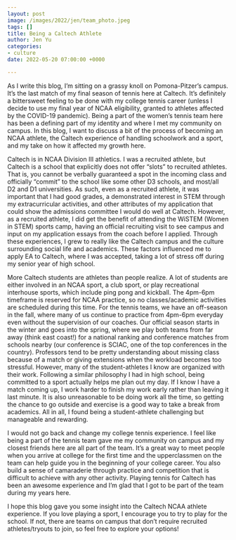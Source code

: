```yaml
---
layout: post
image: /images/2022/jen/team_photo.jpeg
tags: []
title: Being a Caltech Athlete
author: Jen Yu
categories:
- culture
date: 2022-05-20 07:00:00 +0000

---
```

As I write this blog, I’m sitting on a grassy knoll on Pomona-Pitzer’s campus. It’s the last match of my final season of tennis here at Caltech. It’s definitely a bittersweet feeling to be done with my college tennis career (unless I decide to use my final year of NCAA eligibility, granted to athletes affected by the COVID-19 pandemic). Being a part of the women’s tennis team here has been a defining part of my identity and where I met my community on campus. In this blog, I want to discuss a bit of the process of becoming an NCAA athlete, the Caltech experience of handling schoolwork and a sport, and my take on how it affected my growth here.

Caltech is in NCAA Division III athletics. I was a recruited athlete, but Caltech is a school that explicitly does not offer “slots” to recruited athletes. That is, you cannot be verbally guaranteed a spot in the incoming class and officially “commit” to the school like some other D3 schools, and most/all D2 and D1 universities. As such, even as a recruited athlete, it was important that I had good grades, a demonstrated interest in STEM through my extracurricular activities, and other attributes of my application that could show the admissions committee I would do well at Caltech. However, as a recruited athlete, I did get the benefit of attending the WiSTEM (Women in STEM) sports camp, having an official recruiting visit to see campus and input on my application essays from the coach before I applied. Through these experiences, I grew to really like the Caltech campus and the culture surrounding social life and academics. These factors influenced me to apply EA to Caltech, where I was accepted, taking a lot of stress off during my senior year of high school.

More Caltech students are athletes than people realize. A lot of students are either involved in an NCAA sport, a club sport, or play recreational interhouse sports, which include ping pong and kickball. The 4pm-6pm timeframe is reserved for NCAA practice, so no classes/academic activities are scheduled during this time. For the tennis teams, we have an off-season in the fall, where many of us continue to practice from 4pm-6pm everyday even without the supervision of our coaches. Our official season starts in the winter and goes into the spring, where we play both teams from far away (think east coast!) for a national ranking and conference matches from schools nearby (our conference is SCIAC, one of the top conferences in the country). Professors tend to be pretty understanding about missing class because of a match or giving extensions when the workload becomes too stressful. However, many of the student-athletes I know are organized with their work. Following a similar philosophy I had in high school, being committed to a sport actually helps me plan out my day. If I know I have a match coming up, I work harder to finish my work early rather than leaving it last minute. It is also unreasonable to be doing work all the time, so getting the chance to go outside and exercise is a good way to take a break from academics. All in all, I found being a student-athlete challenging but manageable and rewarding.

I would not go back and change my college tennis experience. I feel like being a part of the tennis team gave me my community on campus and my closest friends here are all part of the team. It’s a great way to meet people when you arrive at college for the first time and the upperclassmen on the team can help guide you in the beginning of your college career. You also build a sense of camaraderie through practice and competition that is difficult to achieve with any other activity. Playing tennis for Caltech has been an awesome experience and I’m glad that I got to be part of the team during my years here.

I hope this blog gave you some insight into the Caltech NCAA athlete experience. If you love playing a sport, I encourage you to try to play for the school. If not, there are teams on campus that don’t require recruited athletes/tryouts to join, so feel free to explore your options!